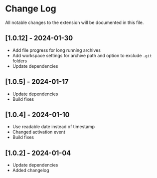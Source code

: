 # Change Log

All notable changes to the extension will be documented in this file.

## [1.0.12] - 2024-01-30

- Add file progress for long running archives
- Add workspace settings for archive path and option to exclude `.git` folders
- Update dependencies

## [1.0.5] - 2024-01-17

- Update dependencies
- Build fixes

## [1.0.4] - 2024-01-10

- Use readable date instead of timestamp
- Changed activation event
- Build fixes

## [1.0.2] - 2024-01-04

- Update dependencies
- Added changelog
